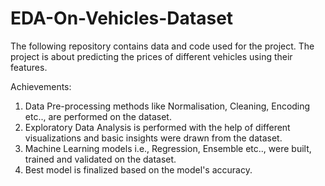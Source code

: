 # EDA-On-Vehicles-Dataset

The following repository contains data and code used for the project.
The project is about predicting the prices of different vehicles using their features.

Achievements:
  1. Data Pre-processing methods like Normalisation, Cleaning, Encoding etc.., are performed on the dataset.
  2. Exploratory Data Analysis is performed with the help of different visualizations and basic insights were drawn from the dataset.
  3. Machine Learning models i.e., Regression, Ensemble etc.., were built, trained and validated on the dataset.
  4. Best model is finalized based on the model's accuracy.
